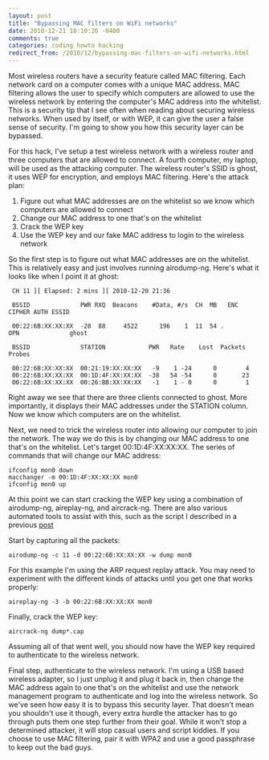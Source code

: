 ```yaml
---
layout: post
title: "Bypassing MAC filters on WiFi networks"
date: 2010-12-21 18:10:26 -0400
comments: true
categories: coding howto hacking
redirect_from: /2010/12/bypassing-mac-filters-on-wifi-networks.html
---
```


Most wireless routers have a security feature called MAC filtering. Each network card on a computer comes with a unique MAC address. MAC filtering allows the user to specify which computers are allowed to use the wireless network by entering the computer's MAC address into the whitelist. This is a security tip that I see often when reading about securing wireless networks. When used by itself, or with WEP, it can give the user a false sense of security. I'm going to show you how this security layer can be bypassed.

<!--more--> 

For this hack, I've setup a test wireless network with a wireless router and three computers that are allowed to connect. A fourth computer, my laptop, will be used as the attacking computer. The wireless router's SSID is ghost, it uses WEP for encryption, and employs MAC filtering. Here's the attack plan:

1. Figure out what MAC addresses are on the whitelist so we know which computers are allowed to connect
1. Change our MAC address to one that's on the whitelist
1. Crack the WEP key
1. Use the WEP key and our fake MAC address to login to the wireless network

So the first step is to figure out what MAC addresses are on the whitelist. This is relatively easy and just involves running airodump-ng. Here's what it looks like when I point it at ghost:

```
 CH 11 ][ Elapsed: 2 mins ][ 2010-12-20 21:36
 
 BSSID              PWR RXQ  Beacons    #Data, #/s  CH  MB   ENC  CIPHER AUTH ESSID
 
 00:22:6B:XX:XX:XX  -28  88     4522      196    1  11  54 . OPN              ghost
 
 BSSID              STATION            PWR   Rate    Lost  Packets  Probes
 
 00:22:6B:XX:XX:XX  00:21:19:XX:XX:XX   -9    1 -24      0        4
 00:22:6B:XX:XX:XX  00:1D:4F:XX:XX:XX  -38   54 -54      0       23
 00:22:6B:XX:XX:XX  00:26:BB:XX:XX:XX   -1    1 - 0      0        1
```

Right away we see that there are three clients connected to ghost. More importantly, it displays their MAC addresses under the STATION column. Now we know which computers are on the whitelist. 

Next, we need to trick the wireless router into allowing our computer to join the network. The way we do this is by changing our MAC address to one that's on the whitelist. Let's target 00:1D:4F:XX:XX:XX. The series of commands that will change our MAC address:

```
ifconfig mon0 down
macchanger -m 00:1D:4F:XX:XX:XX mon0
ifconfig mon0 up
```

At this point we can start cracking the WEP key using a combination of airodump-ng, aireplay-ng, and aircrack-ng. There are also various automated tools to assist with this, such as the script I described in a previous [post](/2010/04/24/automating-the-checkmate-of-wifi-wep-networks/)

Start by capturing all the packets:

```
airodump-ng -c 11 -d 00:22:6B:XX:XX:XX -w dump mon0
```

For this example I'm using the ARP request replay attack. You may need to experiment with the different kinds of attacks until you get one that works properly:

```
aireplay-ng -3 -b 00:22:6B:XX:XX:XX mon0
```

Finally, crack the WEP key: 

```
aircrack-ng dump*.cap
```

Assuming all of that went well, you should now have the WEP key required to authenticate to the wireless network. 

Final step, authenticate to the wireless network. I'm using a USB based wireless adapter, so I just unplug it and plug it back in, then change the MAC address again to one that's on the whitelist and use the network management program to authenticate and log into the wireless network. So we've seen how easy it is to bypass this security layer. That doesn't mean you shouldn't use it though, every extra hurdle the attacker has to go through puts them one step further from their goal. While it won't stop a determined attacker, it will stop casual users and script kiddies. If you choose to use MAC filtering, pair it with WPA2 and use a good passphrase to keep out the bad guys.
